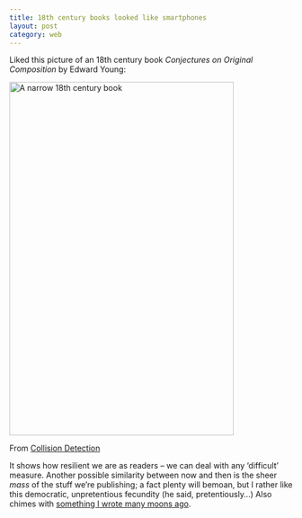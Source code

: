 ```yaml
---
title: 18th century books looked like smartphones
layout: post
category: web
---
```

Liked this picture of an 18th century book <cite>Conjectures on Original Composition</cite> by Edward Young:

<img src="http://leonpaternoster.com/wp-content/uploads/2014/06/small-book.gif" alt="A narrow 18th century book" width="399" height="629" />

<p class="secondary figcaption">From <a href="http://www.collisiondetection.net/mt/archives/2014/02/_thats_one_of_t.php">Collision Detection</a></p>

It shows how resilient we are as readers – we can deal with any ‘difficult’ measure. Another possible similarity between now and then is the sheer *mass* of the stuff we&#8217;re publishing; a fact plenty will bemoan, but I rather like this democratic, unpretentious fecundity (he said, pretentiously…) Also chimes with [something I wrote many moons ago][2].

 [2]: http://leonpaternoster.com/2011/01/short-attention-spans-mobile-phones-and-the-future-of-reading/ "Short attention spans, mobile phones and the future of reading"
